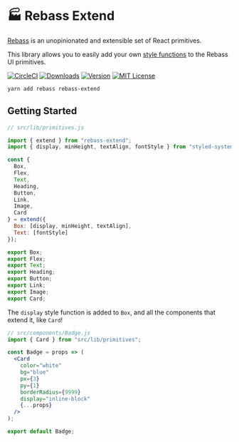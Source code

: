 # 🏭 Rebass Extend

[Rebass][rebass] is an unopinionated and extensible set of React primitives.

This library allows you to easily add your own [style functions][styled-system-table]
to the Rebass UI primitives.

[![CircleCI][circle-ci-badge]][circle-ci]
[![Downloads][downloads-badge]][npm]
[![Version][version-badge]][npm]
[![MIT License][license-badge]](LICENSE.md)

[rebass]: https://rebassjs.org
[styled-system-table]: https://styled-system.com/table
[circle-ci-badge]: https://flat.badgen.net/circleci/github/peterp/rebass-extend
[circle-ci]: https://flat.badgen.net/circleci/github/peterp/rebass-extend
[downloads-badge]: https://flat.badgen.net/npm/dw/rebass-extend
[version-badge]: https://flat.badgen.net/npm/v/rebass-extend
[license-badge]: https://flat.badgen.net/badge/license/MIT/blue
[npm]: https://npmjs.com/package/rebass-extend

```sh
yarn add rebass rebass-extend
```

## Getting Started

```jsx
// src/lib/primitives.js

import { extend } from "rebass-extend";
import { display, minHeight, textAlign, fontStyle } from "styled-system";

const {
  Box,
  Flex,
  Text,
  Heading,
  Button,
  Link,
  Image,
  Card
} = extend({
  Box: [display, minHeight, textAlign],
  Text: [fontStyle]
});

export Box;
export Flex;
export Text;
export Heading;
export Button;
export Link;
export Image;
export Card;
```

The `display` style function is added to `Box`, and all the components that extend it,
like `Card`!

```jsx
// src/components/Badge.js
import { Card } from "src/lib/primitives";

const Badge = props => (
  <Card
    color="white"
    bg="blue"
    px={3}
    py={1}
    borderRadius={9999}
    display="inline-block"
    {...props}
  />
);

export default Badge;
```
